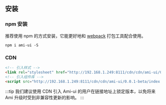 ## 安装

### npm 安装

推荐使用 npm 的方式安装，它能更好地和 [webpack](https://webpack.js.org/) 打包工具配合使用。

```shell
npm i ami-ui -S
```

### CDN



```html
<!-- 引入样式 -->
<link rel="stylesheet" href="http://192.168.1.249:8111/cdn/cdn/ami-ui/0.0.1-beta/index.css">
<!-- 引入组件库 -->
<script src="http://192.168.1.249:8111/cdn/cdn/ami-ui/0.0.1-beta/index.js"></script>
```

:::tip
我们建议使用 CDN 引入 Ami-ui 的用户在链接地址上锁定版本，以免将来 Ami 升级时受到非兼容性更新的影响。
:::
